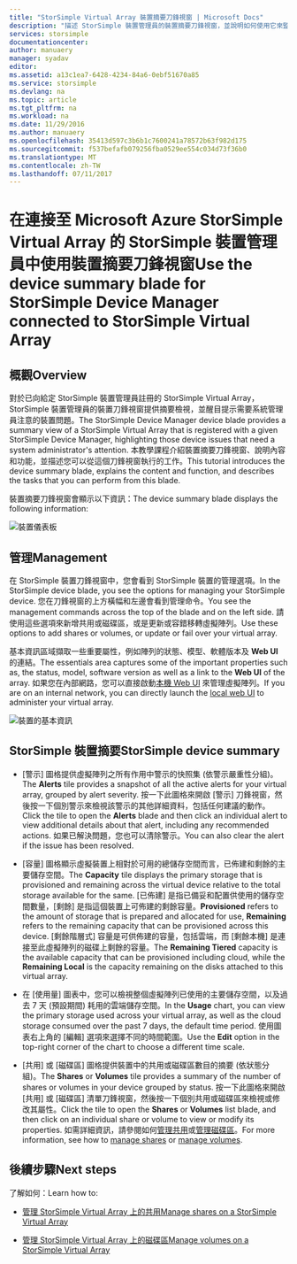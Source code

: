 ```yaml
---
title: "StorSimple Virtual Array 裝置摘要刀鋒視窗 | Microsoft Docs"
description: "描述 StorSimple 裝置管理員的裝置摘要刀鋒視窗，並說明如何使用它來監視 StorSimple Virtual Array 的健康狀態。"
services: storsimple
documentationcenter: 
author: manuaery
manager: syadav
editor: 
ms.assetid: a13c1ea7-6428-4234-84a6-0ebf51670a85
ms.service: storsimple
ms.devlang: na
ms.topic: article
ms.tgt_pltfrm: na
ms.workload: na
ms.date: 11/29/2016
ms.author: manuaery
ms.openlocfilehash: 35413d597c3b6b1c7600241a78572b63f982d175
ms.sourcegitcommit: f537befafb079256fba0529ee554c034d73f36b0
ms.translationtype: MT
ms.contentlocale: zh-TW
ms.lasthandoff: 07/11/2017
---
```

# <a name="use-the-device-summary-blade-for-storsimple-device-manager-connected-to-storsimple-virtual-array"></a><span data-ttu-id="11821-103">在連接至 Microsoft Azure StorSimple Virtual Array 的 StorSimple 裝置管理員中使用裝置摘要刀鋒視窗</span><span class="sxs-lookup"><span data-stu-id="11821-103">Use the device summary blade for StorSimple Device Manager connected to StorSimple Virtual Array</span></span>

## <a name="overview"></a><span data-ttu-id="11821-104">概觀</span><span class="sxs-lookup"><span data-stu-id="11821-104">Overview</span></span>

<span data-ttu-id="11821-105">對於已向給定 StorSimple 裝置管理員註冊的 StorSimple Virtual Array，StorSimple 裝置管理員的裝置刀鋒視窗提供摘要檢視，並醒目提示需要系統管理員注意的裝置問題。</span><span class="sxs-lookup"><span data-stu-id="11821-105">The StorSimple Device Manager device blade provides a summary view of a StorSimple Virtual Array that is registered with a given StorSimple Device Manager, highlighting those device issues that need a system administrator's attention.</span></span> <span data-ttu-id="11821-106">本教學課程介紹裝置摘要刀鋒視窗、說明內容和功能，並描述您可以從這個刀鋒視窗執行的工作。</span><span class="sxs-lookup"><span data-stu-id="11821-106">This tutorial introduces the device summary blade, explains the content and function, and describes the tasks that you can perform from this blade.</span></span>

<span data-ttu-id="11821-107">裝置摘要刀鋒視窗會顯示以下資訊：</span><span class="sxs-lookup"><span data-stu-id="11821-107">The device summary blade displays the following information:</span></span>

![裝置儀表板](./media/storsimple-virtual-array-device-summary/device-blade.png)



## <a name="management"></a><span data-ttu-id="11821-109">管理</span><span class="sxs-lookup"><span data-stu-id="11821-109">Management</span></span>

<span data-ttu-id="11821-110">在 StorSimple 裝置刀鋒視窗中，您會看到 StorSimple 裝置的管理選項。</span><span class="sxs-lookup"><span data-stu-id="11821-110">In the StorSimple device blade, you see the options for managing your StorSimple device.</span></span> <span data-ttu-id="11821-111">您在刀鋒視窗的上方橫幅和左邊會看到管理命令。</span><span class="sxs-lookup"><span data-stu-id="11821-111">You see the management commands across the top of the blade and on the left side.</span></span> <span data-ttu-id="11821-112">請使用這些選項來新增共用或磁碟區，或是更新或容錯移轉虛擬陣列。</span><span class="sxs-lookup"><span data-stu-id="11821-112">Use these options to add shares or volumes, or update or fail over your virtual array.</span></span>

<span data-ttu-id="11821-113">基本資訊區域擷取一些重要屬性，例如陣列的狀態、模型、軟體版本及 **Web UI** 的連結。</span><span class="sxs-lookup"><span data-stu-id="11821-113">The essentials area captures some of the important properties such as, the status, model, software version as well as a link to the **Web UI** of the array.</span></span> <span data-ttu-id="11821-114">如果您在內部網路，您可以直接啟動[本機 Web UI](storsimple-ova-web-ui-admin.md) 來管理虛擬陣列。</span><span class="sxs-lookup"><span data-stu-id="11821-114">If you are on an internal network, you can directly launch the [local web UI](storsimple-ova-web-ui-admin.md) to administer your virtual array.</span></span>

![裝置的基本資訊](./media/storsimple-virtual-array-device-summary/device-essentials.png)

## <a name="storsimple-device-summary"></a><span data-ttu-id="11821-116">StorSimple 裝置摘要</span><span class="sxs-lookup"><span data-stu-id="11821-116">StorSimple device summary</span></span>

* <span data-ttu-id="11821-117">[警示] 圖格提供虛擬陣列之所有作用中警示的快照集 (依警示嚴重性分組)。</span><span class="sxs-lookup"><span data-stu-id="11821-117">The **Alerts** tile provides a snapshot of all the active alerts for your virtual array, grouped by alert severity.</span></span> <span data-ttu-id="11821-118">按一下此圖格來開啟 [警示] 刀鋒視窗，然後按一下個別警示來檢視該警示的其他詳細資料，包括任何建議的動作。</span><span class="sxs-lookup"><span data-stu-id="11821-118">Click the tile to open the **Alerts** blade and then click an individual alert to view additional details about that alert, including any recommended actions.</span></span> <span data-ttu-id="11821-119">如果已解決問題，您也可以清除警示。</span><span class="sxs-lookup"><span data-stu-id="11821-119">You can also clear the alert if the issue has been resolved.</span></span>

* <span data-ttu-id="11821-120">[容量] 圖格顯示虛擬裝置上相對於可用的總儲存空間而言，已佈建和剩餘的主要儲存空間。</span><span class="sxs-lookup"><span data-stu-id="11821-120">The **Capacity** tile displays the primary storage that is provisioned and remaining across the virtual device relative to the total storage available for the same.</span></span> <span data-ttu-id="11821-121">[已佈建] 是指已備妥和配置供使用的儲存空間數量，[剩餘] 是指這個裝置上可佈建的剩餘容量。</span><span class="sxs-lookup"><span data-stu-id="11821-121">**Provisioned** refers to the amount of storage that is prepared and allocated for use, **Remaining** refers to the remaining capacity that can be provisioned across this device.</span></span> <span data-ttu-id="11821-122">[剩餘階層式] 容量是可供佈建的容量，包括雲端，而 [剩餘本機] 是連接至此虛擬陣列的磁碟上剩餘的容量。</span><span class="sxs-lookup"><span data-stu-id="11821-122">The **Remaining Tiered** capacity is the available capacity that can be provisioned including cloud, while the **Remaining Local** is the capacity remaining on the disks attached to this virtual array.</span></span>

* <span data-ttu-id="11821-123">在 [使用量] 圖表中，您可以檢視整個虛擬陣列已使用的主要儲存空間，以及過去 7 天 (預設期間) 耗用的雲端儲存空間。</span><span class="sxs-lookup"><span data-stu-id="11821-123">In the **Usage** chart, you can view the primary storage used across your virtual array, as well as the cloud storage consumed  over the past 7 days, the default time period.</span></span> <span data-ttu-id="11821-124">使用圖表右上角的 [編輯] 選項來選擇不同的時間範圍。</span><span class="sxs-lookup"><span data-stu-id="11821-124">Use the **Edit** option in the top-right corner of the chart to choose a different time scale.</span></span>

* <span data-ttu-id="11821-125">[共用] 或 [磁碟區] 圖格提供裝置中的共用或磁碟區數目的摘要 (依狀態分組)。</span><span class="sxs-lookup"><span data-stu-id="11821-125">The **Shares** or **Volumes** tile provides a summary of the number of shares or volumes in your device grouped by status.</span></span> <span data-ttu-id="11821-126">按一下此圖格來開啟 [共用] 或 [磁碟區] 清單刀鋒視窗，然後按一下個別共用或磁碟區來檢視或修改其屬性。</span><span class="sxs-lookup"><span data-stu-id="11821-126">Click the tile to open the **Shares**  or **Volumes** list blade, and then click on an individual share or volume to view or modify its properties.</span></span> <span data-ttu-id="11821-127">如需詳細資訊，請參閱如何[管理共用](storsimple-virtual-array-manage-shares.md)或[管理磁碟區](storsimple-virtual-array-manage-volumes.md)。</span><span class="sxs-lookup"><span data-stu-id="11821-127">For more information, see how to [manage shares](storsimple-virtual-array-manage-shares.md) or [manage volumes](storsimple-virtual-array-manage-volumes.md).</span></span>

## <a name="next-steps"></a><span data-ttu-id="11821-128">後續步驟</span><span class="sxs-lookup"><span data-stu-id="11821-128">Next steps</span></span>
<span data-ttu-id="11821-129">了解如何：</span><span class="sxs-lookup"><span data-stu-id="11821-129">Learn how to:</span></span>
- [<span data-ttu-id="11821-130">管理 StorSimple Virtual Array 上的共用</span><span class="sxs-lookup"><span data-stu-id="11821-130">Manage shares on a StorSimple Virtual Array</span></span>](storsimple-virtual-array-manage-shares.md)
    
- [<span data-ttu-id="11821-131">管理 StorSimple Virtual Array 上的磁碟區</span><span class="sxs-lookup"><span data-stu-id="11821-131">Manage volumes on a StorSimple Virtual Array</span></span>](storsimple-virtual-array-manage-volumes.md)

